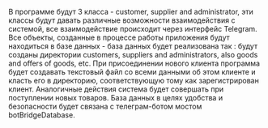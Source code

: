 В программе будут 3 класса - customer, supplier and administrator, эти классы будут давать различные возможности взаимодействия с
 системой, все взаимодействие происходит через интерфейс Telegram.
Все объекты, созданные в процессе работы приложения будут находиться в базе данных - база данных будет реализована так :
будут созданы директории customers, suppliers and administrators, also goods and offers of goods, etc.
При присоединении нового клиента программа будет создавать текстовый файл со всеми данными об этом клиенте и класть его в 
директорию, соответствующую тому как зарегистрирован клиент.
Аналогичные действия система будет совершать при поступлении новых товаров.
База данных в целях удобства и безопасности будет связана с телеграм-ботом мостом botBridgeDatabase.

